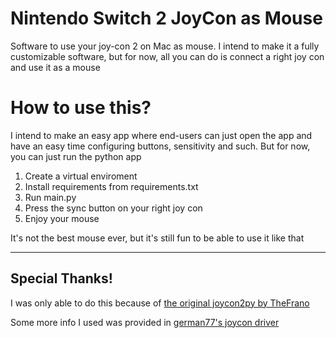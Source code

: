 # Nintendo Switch 2 JoyCon as Mouse

Software to use your joy-con 2 on Mac as mouse. I intend to make it a fully customizable software, but for now, all you can do is connect a right joy con and use it as a mouse

# How to use this?

I intend to make an easy app where end-users can just open the app and have an easy time configuring buttons, sensitivity and such. But for now, you can just run the python app

1. Create a virtual enviroment
2. Install requirements from requirements.txt
3. Run main.py
4. Press the sync button on your right joy con
5. Enjoy your mouse

It's not the best mouse ever, but it's still fun to be able to use it like that

---
## Special Thanks! 
I was only able to do this because of [the original joycon2py by  TheFrano](https://github.com/TheFrano/joycon2py/)

Some more info I used was provided in [german77's joycon driver](https://github.com/german77/JoyconDriver)